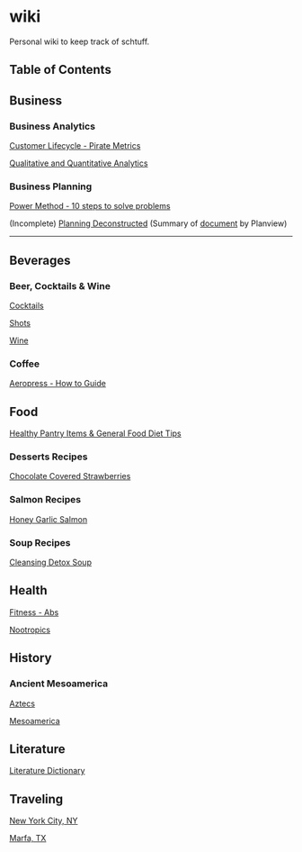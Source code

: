 # wiki

Personal wiki to keep track of schtuff.

## Table of Contents

## Business

### Business Analytics

[Customer Lifecycle - Pirate Metrics](business/customerlifecycle-piratemetrics.md)

[Qualitative and Quantitative Analytics](business/qualitative-quantitative-analytics.md)

### Business Planning

[Power Method - 10 steps to solve problems](planning/powermethod-10steps.md)

(Incomplete) [Planning Deconstructed](planning/planning-deconstructed.md) (Summary of [document](planning/assets/Planning-deconstructed.pdf) by Planview)

<hr>

## Beverages

### Beer, Cocktails & Wine

[Cocktails](bartending/cocktails.md)

[Shots](bartending/shots.md)

[Wine](bartending/wine.md)

### Coffee

[Aeropress - How to Guide](coffee/aeropress.md)

## Food

[Healthy Pantry Items & General Food Diet Tips](food/healthyitems-and-tips.md)

### Desserts Recipes

[Chocolate Covered Strawberries](food/recipes/desserts/chocolate-covered-strawberries.md)

### Salmon Recipes

[Honey Garlic Salmon](food/recipes/seafood/salmon/honey-garlic-salmon.md)

### Soup Recipes

[Cleansing Detox Soup](food/recipes/soups/detox-soup.md)

## Health

[Fitness - Abs](health/fitness-abs.md)

[Nootropics](health/nootropics.md)

## History

### Ancient Mesoamerica

[Aztecs](history/ancientMesoamerica/aztecs.md)

[Mesoamerica](history/ancientMesoamerica/mesoamerica.md)

## Literature

[Literature Dictionary](literature/litdictionary.md)

## Traveling

[New York City, NY](traveling/nycny.md)

[Marfa, TX](traveling/marfatx.md)
